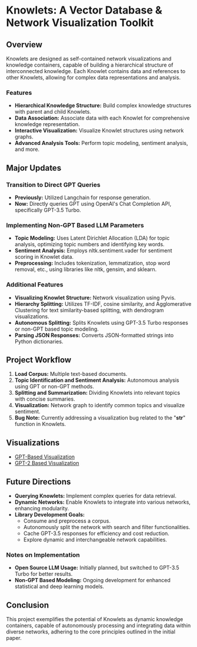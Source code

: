 # Knowlets: A Vector Database & Network Visualization Toolkit

## Overview
Knowlets are designed as self-contained network visualizations and knowledge containers, capable of building a hierarchical structure of interconnected knowledge. Each Knowlet contains data and references to other Knowlets, allowing for complex data representations and analysis.

### Features
- **Hierarchical Knowledge Structure:** Build complex knowledge structures with parent and child Knowlets.
- **Data Association:** Associate data with each Knowlet for comprehensive knowledge representation.
- **Interactive Visualization:** Visualize Knowlet structures using network graphs.
- **Advanced Analysis Tools:** Perform topic modeling, sentiment analysis, and more.

## Major Updates

### Transition to Direct GPT Queries
- **Previously:** Utilized Langchain for response generation.
- **Now:** Directly queries GPT using OpenAI's Chat Completion API, specifically GPT-3.5 Turbo.

### Implementing Non-GPT Based LLM Parameters
- **Topic Modeling:** Uses Latent Dirichlet Allocation (LDA) for topic analysis, optimizing topic numbers and identifying key words.
- **Sentiment Analysis:** Employs nltk.sentiment.vader for sentiment scoring in Knowlet data.
- **Preprocessing:** Includes tokenization, lemmatization, stop word removal, etc., using libraries like nltk, gensim, and sklearn.

### Additional Features
- **Visualizing Knowlet Structure:** Network visualization using Pyvis.
- **Hierarchy Splitting:** Utilizes TF-IDF, cosine similarity, and Agglomerative Clustering for text similarity-based splitting, with dendrogram visualizations.
- **Autonomous Splitting:** Splits Knowlets using GPT-3.5 Turbo responses or non-GPT based topic modeling.
- **Parsing JSON Responses:** Converts JSON-formatted strings into Python dictionaries.

## Project Workflow
1. **Load Corpus:** Multiple text-based documents.
2. **Topic Identification and Sentiment Analysis:** Autonomous analysis using GPT or non-GPT methods.
3. **Splitting and Summarization:** Dividing Knowlets into relevant topics with concise summaries.
4. **Visualization:** Network graph to identify common topics and visualize sentiment.
5. **Bug Note:** Currently addressing a visualization bug related to the "__str__" function in Knowlets.

## Visualizations
- [GPT-Based Visualization](http://niksrid.me/knowlets-gpt-2.html)
- [GPT-2 Based Visualization](http://niksrid.me/knowlets-gpt.html)

## Future Directions
- **Querying Knowlets:** Implement complex queries for data retrieval.
- **Dynamic Networks:** Enable Knowlets to integrate into various networks, enhancing modularity.
- **Library Development Goals:**
  - Consume and preprocess a corpus.
  - Autonomously split the network with search and filter functionalities.
  - Cache GPT-3.5 responses for efficiency and cost reduction.
  - Explore dynamic and interchangeable network capabilities.

### Notes on Implementation
- **Open Source LLM Usage:** Initially planned, but switched to GPT-3.5 Turbo for better results.
- **Non-GPT Based Modeling:** Ongoing development for enhanced statistical and deep learning models.

## Conclusion
This project exemplifies the potential of Knowlets as dynamic knowledge containers, capable of autonomously processing and integrating data within diverse networks, adhering to the core principles outlined in the initial paper.

